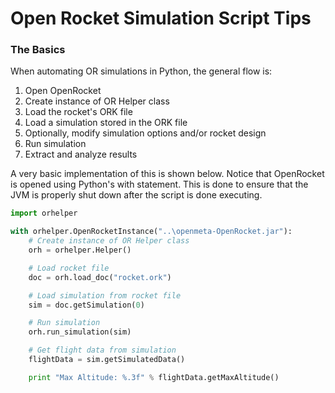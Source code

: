 Open Rocket Simulation Script Tips
===================================

### The Basics

When automating OR simulations in Python, the general flow is:
1. Open OpenRocket
2. Create instance of OR Helper class
3. Load the rocket's ORK file
4. Load a simulation stored in the ORK file
5. Optionally, modify simulation options and/or rocket design
6. Run simulation
7. Extract and analyze results

A very basic implementation of this is shown below. Notice that OpenRocket is opened
using Python's with statement. This is done to ensure that the JVM is properly shut down
after the script is done executing.

```python
import orhelper

with orhelper.OpenRocketInstance("..\openmeta-OpenRocket.jar"):
    # Create instance of OR Helper class
    orh = orhelper.Helper()

    # Load rocket file
    doc = orh.load_doc("rocket.ork")

    # Load simulation from rocket file
    sim = doc.getSimulation(0)

    # Run simulation
    orh.run_simulation(sim)

    # Get flight data from simulation
    flightData = sim.getSimulatedData()

    print "Max Altitude: %.3f" % flightData.getMaxAltitude()
```
